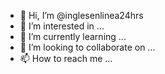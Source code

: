 - 👋 Hi, I’m @inglesenlinea24hrs
- 👀 I’m interested in ...
- 🌱 I’m currently learning ...
- 💞️ I’m looking to collaborate on ...
- 📫 How to reach me ...

<!---
inglesenlinea24hrs/inglesenlinea24hrs is a ✨ special ✨ repository because its `README.md` (this file) appears on your GitHub profile.
You can click the Preview link to take a look at your changes.
--->
